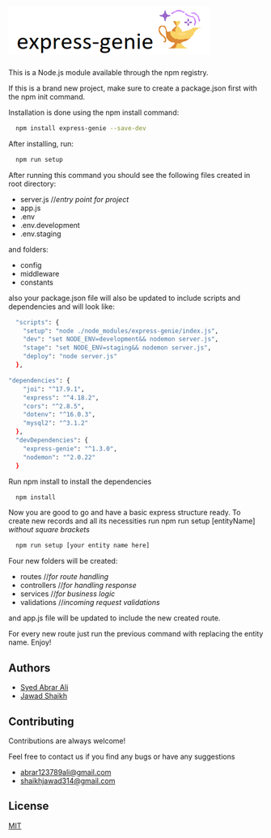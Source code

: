 # ![Logo](https://github.com/Abrar408/express-genie/blob/main/assets/logo.png)

This is a Node.js module available through the npm registry.

If this is a brand new project, make sure to create a package.json first with the npm init command.

Installation is done using the npm install command:

```bash
  npm install express-genie --save-dev
```

After installing, run:

```bash
  npm run setup
```

After running this command you should see the following files created in root directory:

- server.js //_entry point for project_
- app.js
- .env
- .env.development
- .env.staging

and folders:

- config
- middleware
- constants

also your package.json file will also be updated to include scripts and dependencies and will look like:

```bash
  "scripts": {
    "setup": "node ./node_modules/express-genie/index.js",
    "dev": "set NODE_ENV=development&& nodemon server.js",
    "stage": "set NODE_ENV=staging&& nodemon server.js",
    "deploy": "node server.js"
  },
```

```bash
"dependencies": {
    "joi": "^17.9.1",
    "express": "^4.18.2",
    "cors": "^2.8.5",
    "dotenv": "^16.0.3",
    "mysql2": "^3.1.2"
  },
  "devDependencies": {
    "express-genie": "^1.3.0",
    "nodemon": "^2.0.22"
  }
```

Run npm install to install the dependencies

```bash
  npm install
```

Now you are good to go and have a basic express structure ready.
To create new records and all its necessities run npm run setup [entityName] _without square brackets_

```bash
  npm run setup [your entity name here]
```

Four new folders will be created:

- routes //_for route handling_
- controllers //_for handling response_
- services //_for business logic_
- validations //_incoming request validations_

and app.js file will be updated to include the new created route.

For every new route just run the previous command with replacing the entity name.
Enjoy!

## Authors

- [Syed Abrar Ali](https://github.com/Abrar408)
- [Jawad Shaikh](https://github.com/jawad-shaikh)

## Contributing

Contributions are always welcome!

Feel free to contact us if you find any bugs or have any suggestions

- abrar123789ali@gmail.com
- shaikhjawad314@gmail.com

## License

[MIT](https://choosealicense.com/licenses/mit/)
